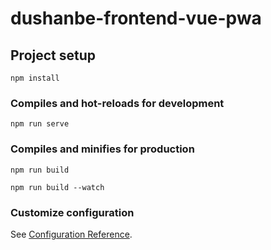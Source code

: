 # dushanbe-frontend-vue-pwa

## Project setup
```
npm install
```

### Compiles and hot-reloads for development
```
npm run serve
```

### Compiles and minifies for production
```
npm run build
```
```
npm run build --watch
```

### Customize configuration
See [Configuration Reference](https://cli.vuejs.org/config/).
